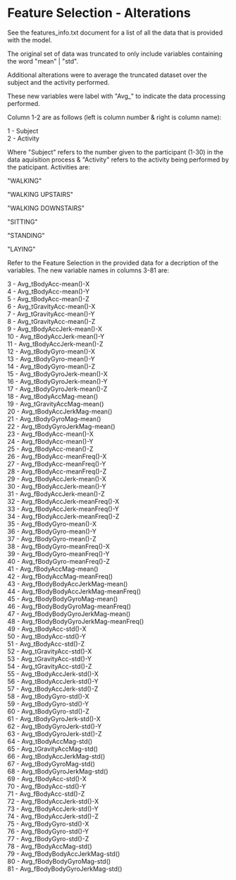 Feature Selection - Alterations
===============================

See the features_info.txt document for a list of all the data that is provided with the model.

The original set of data was truncated to only include variables containing the word "mean" | "std".

Additional alterations were to average the truncated dataset over the subject and the activity performed.

These new variables were label with "Avg_" to indicate the data processing performed.

Column 1-2 are as follows (left is column number & right is column name):

1       -	Subject  
2       -	Activity  

Where "Subject" refers to the number given to the participant (1-30) in the data aquisition process &
"Activity" refers to the activity being performed by the paticipant. Activities are:

"WALKING"

"WALKING UPSTAIRS"

"WALKING DOWNSTAIRS"

"SITTING"

"STANDING"

"LAYING"


Refer to the Feature Selection in the provided data for a decription of the variables.
The new variable names in columns 3-81 are:

3	-	Avg_tBodyAcc-mean()-X  
4	-	Avg_tBodyAcc-mean()-Y  
5	-	Avg_tBodyAcc-mean()-Z  
6	-	Avg_tGravityAcc-mean()-X  
7	-	Avg_tGravityAcc-mean()-Y  
8	-	Avg_tGravityAcc-mean()-Z  
9	-	Avg_tBodyAccJerk-mean()-X  
10	-	Avg_tBodyAccJerk-mean()-Y  
11	-	Avg_tBodyAccJerk-mean()-Z  
12	-	Avg_tBodyGyro-mean()-X  
13	-	Avg_tBodyGyro-mean()-Y  
14	-	Avg_tBodyGyro-mean()-Z  
15	-	Avg_tBodyGyroJerk-mean()-X  
16	-	Avg_tBodyGyroJerk-mean()-Y  
17	-	Avg_tBodyGyroJerk-mean()-Z  
18	-	Avg_tBodyAccMag-mean()  
19	-	Avg_tGravityAccMag-mean()  
20	-	Avg_tBodyAccJerkMag-mean()  
21	-	Avg_tBodyGyroMag-mean()  
22	-	Avg_tBodyGyroJerkMag-mean()  
23	-	Avg_fBodyAcc-mean()-X  
24	-	Avg_fBodyAcc-mean()-Y  
25	-	Avg_fBodyAcc-mean()-Z  
26	-	Avg_fBodyAcc-meanFreq()-X  
27	-	Avg_fBodyAcc-meanFreq()-Y  
28	-	Avg_fBodyAcc-meanFreq()-Z  
29	-	Avg_fBodyAccJerk-mean()-X  
30	-	Avg_fBodyAccJerk-mean()-Y  
31	-	Avg_fBodyAccJerk-mean()-Z  
32	-	Avg_fBodyAccJerk-meanFreq()-X  
33	-	Avg_fBodyAccJerk-meanFreq()-Y  
34	-	Avg_fBodyAccJerk-meanFreq()-Z  
35	-	Avg_fBodyGyro-mean()-X  
36	-	Avg_fBodyGyro-mean()-Y  
37	-	Avg_fBodyGyro-mean()-Z  
38	-	Avg_fBodyGyro-meanFreq()-X  
39	-	Avg_fBodyGyro-meanFreq()-Y  
40	-	Avg_fBodyGyro-meanFreq()-Z  
41	-	Avg_fBodyAccMag-mean()  
42	-	Avg_fBodyAccMag-meanFreq()  
43	-	Avg_fBodyBodyAccJerkMag-mean()  
44	-	Avg_fBodyBodyAccJerkMag-meanFreq()  
45	-	Avg_fBodyBodyGyroMag-mean()  
46	-	Avg_fBodyBodyGyroMag-meanFreq()  
47	-	Avg_fBodyBodyGyroJerkMag-mean()  
48	-	Avg_fBodyBodyGyroJerkMag-meanFreq()  
49	-	Avg_tBodyAcc-std()-X  
50	-	Avg_tBodyAcc-std()-Y  
51	-	Avg_tBodyAcc-std()-Z  
52	-	Avg_tGravityAcc-std()-X  
53	-	Avg_tGravityAcc-std()-Y  
54	-	Avg_tGravityAcc-std()-Z  
55	-	Avg_tBodyAccJerk-std()-X  
56	-	Avg_tBodyAccJerk-std()-Y  
57	-	Avg_tBodyAccJerk-std()-Z  
58	-	Avg_tBodyGyro-std()-X  
59	-	Avg_tBodyGyro-std()-Y  
60	-	Avg_tBodyGyro-std()-Z  
61	-	Avg_tBodyGyroJerk-std()-X  
62	-	Avg_tBodyGyroJerk-std()-Y  
63	-	Avg_tBodyGyroJerk-std()-Z  
64	-	Avg_tBodyAccMag-std()  
65	-	Avg_tGravityAccMag-std()  
66	-	Avg_tBodyAccJerkMag-std()  
67	-	Avg_tBodyGyroMag-std()  
68	-	Avg_tBodyGyroJerkMag-std()  
69	-	Avg_fBodyAcc-std()-X  
70	-	Avg_fBodyAcc-std()-Y  
71	-	Avg_fBodyAcc-std()-Z  
72	-	Avg_fBodyAccJerk-std()-X  
73	-	Avg_fBodyAccJerk-std()-Y  
74	-	Avg_fBodyAccJerk-std()-Z  
75	-	Avg_fBodyGyro-std()-X  
76	-	Avg_fBodyGyro-std()-Y   
77	-	Avg_fBodyGyro-std()-Z  
78	-	Avg_fBodyAccMag-std()  
79	-	Avg_fBodyBodyAccJerkMag-std()  
80	-	Avg_fBodyBodyGyroMag-std()  
81	-	Avg_fBodyBodyGyroJerkMag-std()  
